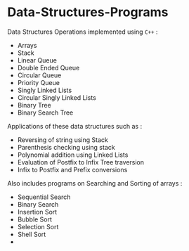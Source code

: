# Data-Structures-Programs

Data Structures Operations implemented using `C++` :
* Arrays
* Stack
* Linear Queue
* Double Ended Queue
* Circular Queue
* Priority Queue
* Singly Linked Lists
* Circular Singly Linked Lists
* Binary Tree
* Binary Search Tree

Applications of these data structures such as :
* Reversing of string using Stack
* Parenthesis checking using stack
* Polynomial addition using Linked Lists
* Evaluation of Postfix to Infix Tree traversion
* Infix to Postfix and Prefix conversions

Also includes programs on Searching and Sorting of arrays :
* Sequential Search
* Binary Search
* Insertion Sort
* Bubble Sort
* Selection Sort
* Shell Sort
* 

